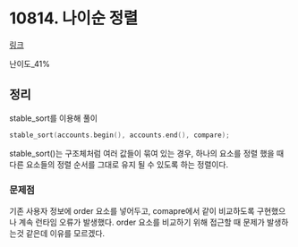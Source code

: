 # 10814. 나이순 정렬

[링크](https://www.acmicpc.net/problem/10814)

난이도\_41%

## 정리

stable_sort를 이용해 풀이

```cpp
stable_sort(accounts.begin(), accounts.end(), compare);
```

stable_sort()는 구조체처럼 여러 값들이 묶여 있는 경우, 하나의 요소를 정렬 했을 때 다른 요소들의 정렬 순서를 그대로 유지 될 수 있도록 하는 정렬이다.

### 문제점

기존 사용자 정보에 order 요소를 넣어두고, comapre에서 같이 비교하도록 구현했으나 계속 런타임 오류가 발생했다.
order 요소를 비교하기 위해 접근할 때 문제가 발생하는것 같은데 이유를 모르겠다.
